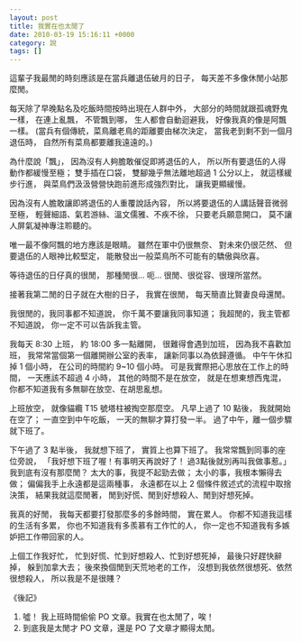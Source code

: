 ```yaml
---
layout: post
title: 我實在也太閒了  
date: 2010-03-19 15:16:11 +0000
category: 說
tags: []
---
```




這輩子我最閒的時刻應該是在當兵離退伍破月的日子，
每天差不多像休閒小站那麼閒。

<!--more-->

每天除了早晚點名及吃飯時間按時出現在人群中外，
大部分的時間就跟孤魂野鬼一樣，
在連上亂飄，
不管飄到哪，
生人都會自動迴避我，
好像我真的像是阿飄一樣。
(當兵有個傳統，菜鳥離老鳥的距離要由梯次決定，
當我老到剩不到一個月退伍時，
自然所有菜鳥都要離我遠遠的。)

為什麼說「飄」，
因為沒有人夠膽敢催促即將退伍的人，
所以所有要退伍的人得動作都緩慢至極；
雙手插在口袋，
雙腳幾乎無法離地超過 1 公分以上，
就這樣緩步行進，
與菜鳥們汲汲營營快跑前進形成強烈對比，
讓我更顯緩慢。

因為沒有人膽敢讓即將退伍的人重覆說話內容，
所以將要退伍的人講話聲音微弱至極，
輕聲細語、氣若游絲、溫文儒雅、不疾不徐，
只要老兵願意開口，
莫不讓人屏氣凝神專注聆聽的。

唯一最不像阿飄的地方應該是眼睛。
雖然在軍中仍很無奈、
對未來仍很茫然、
但要退伍的人眼神比較堅定，
能散發出一般菜鳥所不可能有的驕傲與欣喜。

等待退伍的日仔真的很閒，
那種閒很... 呃... 很閒、很從容、很理所當然。

接著我第二閒的日子就在大樹的日子，
我實在很閒，
每天簡直比賢妻良母還閒。

我很閒的，我同事都不知道說，
你千萬不要讓我同事知道；
我超閒的，我主管都不知道說，
你一定不可以告訴我主管。

我每天 8:30 上班，
約 18:00 多一點離開，
很難得會遇到加班，
因為我不喜歡加班，
我常常當個第一個離開辦公室的表率，
讓新同事以為依歸遵循。
中午午休扣掉 1 個小時，
在公司的時間約 9~10 個小時。
可是我實際把心思放在工作上的時間，
一天應該不超過 4 小時，
其他的時間不是在放空，
就是在想東想西鬼混，
你都不知道我有多無聊在放空、在胡思亂想。

上班放空，
就像貓纜 T15 號塔柱被掏空那麼空。
凡早上過了 10 點後，
我就開始在空了；
一直空到中午吃飯，
一天的無聊才算打發一半。
過了中午，離一個步驟就下班了。

下午過了 3 點半後，
我就想下班了，
實質上也算下班了。
我常常飄到同事的座位旁說，
「我好想下班了喔！有事明天再說好了！
過3點後就別再叫我做事惹。」
我到底有沒有那麼閒？
太大的事，我提不起勁去做；
太小的事，我根本懶得去做；
偏偏我手上永遠都是這兩種事，
永遠都在以上 2 個條件敘述式的流程中取捨決策，
結果我就這麼閒著，
閒到好慌、閒到好想殺人、閒到好想死掉。

我真的好閒，
我每天都要打發那麼多的多餘時間，
實在累人。
你都不知道我這樣的生活有多累，
你也不知道我有多羨慕有工作忙的人，
你一定也不知道我有多嫉妒把工作帶回家的人。

上個工作我好忙，
忙到好慌、忙到好想殺人、忙到好想死掉，
最後只好趕快辭掉，
躲到加拿大去；
後來換個閒到天荒地老的工作，
沒想到我依然很想死、依然很想殺人，
所以我是不是很賤？


《後記》<br />
1. 噓！ 我上班時間偷偷 PO 文章。我實在也太閒了，唉！
2. 到底我是太閒才 PO 文章，還是 PO 了文章才顯得太閒。
